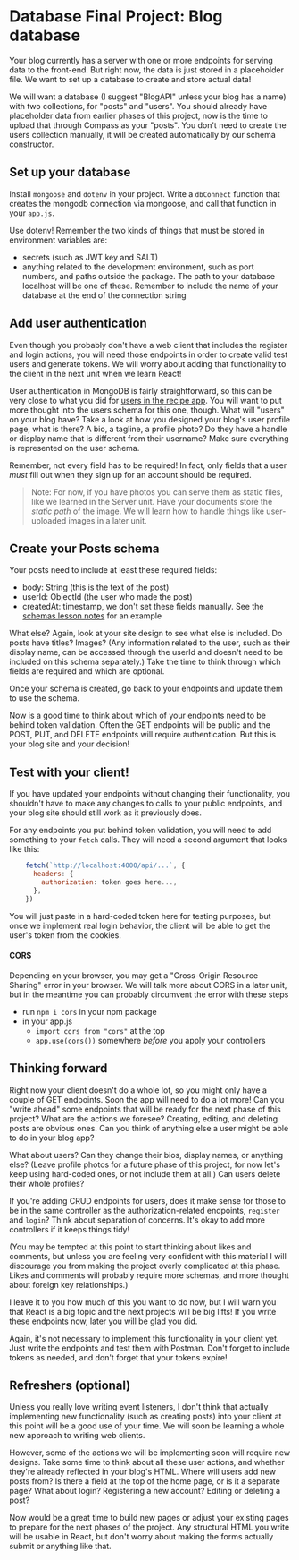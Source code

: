 # Database Final Project: Blog database

Your blog currently has a server with one or more endpoints for serving data to the front-end. But right now, the data is just stored in a placeholder file. We want to set up a database to create and store actual data!

We will want a database (I suggest "BlogAPI" unless your blog has a name) with two collections, for "posts" and "users". You should already have placeholder data from earlier phases of this project, now is the time to upload that through Compass as your "posts". You don't need to create the users collection manually, it will be created automatically by our schema constructor.

## Set up your database

Install `mongoose` and `dotenv` in your project. Write a `dbConnect` function that creates the mongodb connection via mongoose, and call that function in your `app.js`.

Use dotenv! Remember the two kinds of things that must be stored in environment variables are:

- secrets (such as JWT key and SALT)
- anything related to the development environment, such as port numbers, and paths outside the package. The path to your database localhost will be one of these. Remember to include the name of your database at the end of the connection string

## Add user authentication

Even though you probably don't have a web client that includes the register and login actions, you will need those endpoints in order to create valid test users and generate tokens. We will worry about adding that functionality to the client in the next unit when we learn React!

User authentication in MongoDB is fairly straightforward, so this can be very close to what you did for [users in the recipe app](./db-assignment-3.md). You will want to put more thought into the users schema for this one, though. What will "users" on your blog have? Take a look at how you designed your blog's user profile page, what is there? A bio, a tagline, a profile photo? Do they have a handle or display name that is different from their username? Make sure everything is represented on the user schema.

Remember, not every field has to be required! In fact, only fields that a user _must_ fill out when they sign up for an account should be required.

> Note: For now, if you have photos you can serve them as static files, like we learned in the Server unit. Have your documents store the _static path_ of the image. We will learn how to handle things like user-uploaded images in a later unit.

## Create your Posts schema

Your posts need to include at least these required fields:

- body: String (this is the text of the post)
- userId: ObjectId (the user who made the post)
- createdAt: timestamp, we don't set these fields manually. See the [schemas lesson notes](../mongoose-schemas/models/Book.js) for an example

What else? Again, look at your site design to see what else is included. Do posts have titles? Images? (Any information related to the user, such as their display name, can be accessed through the userId and doesn't need to be included on this schema separately.) Take the time to think through which fields are required and which are optional.

Once your schema is created, go back to your endpoints and update them to use the schema.

Now is a good time to think about which of your endpoints need to be behind token validation. Often the GET endpoints will be public and the POST, PUT, and DELETE endpoints will require authentication. But this is your blog site and your decision!

## Test with your client!

If you have updated your endpoints without changing their functionality, you shouldn't have to make any changes to calls to your public endpoints, and your blog site should still work as it previously does.

For any endpoints you put behind token validation, you will need to add something to your `fetch` calls. They will need a second argument that looks like this:

```javascript
    fetch(`http://localhost:4000/api/...`, {
      headers: {
        authorization: token goes here...,
      },
    })
```

You will just paste in a hard-coded token here for testing purposes, but once we implement real login behavior, the client will be able to get the user's token from the cookies.

#### CORS

Depending on your browser, you may get a "Cross-Origin Resource Sharing" error in your browser. We will talk more about CORS in a later unit, but in the meantime you can probably circumvent the error with these steps

- run `npm i cors` in your npm package
- in your app.js
  - `import cors from "cors"` at the top
  - `app.use(cors())` somewhere _before_ you apply your controllers

## Thinking forward

Right now your client doesn't do a whole lot, so you might only have a couple of GET endpoints. Soon the app will need to do a lot more! Can you "write ahead" some endpoints that will be ready for the next phase of this project? What are the actions we foresee? Creating, editing, and deleting posts are obvious ones. Can you think of anything else a user might be able to do in your blog app?

What about users? Can they change their bios, display names, or anything else? (Leave profile photos for a future phase of this project, for now let's keep using hard-coded ones, or not include them at all.) Can users delete their whole profiles?

If you're adding CRUD endpoints for users, does it make sense for those to be in the same controller as the authorization-related endpoints, `register` and `login`? Think about separation of concerns. It's okay to add more controllers if it keeps things tidy!

(You may be tempted at this point to start thinking about likes and comments, but unless you are feeling very confident with this material I will discourage you from making the project overly complicated at this phase. Likes and comments will probably require more schemas, and more thought about foreign key relationships.)

I leave it to you how much of this you want to do now, but I will warn you that React is a big topic and the next projects will be big lifts! If you write these endpoints now, later you will be glad you did.

Again, it's not necessary to implement this functionality in your client yet. Just write the endpoints and test them with Postman. Don't forget to include tokens as needed, and don't forget that your tokens expire!

## Refreshers (optional)

Unless you really love writing event listeners, I don't think that actually implementing new functionality (such as creating posts) into your client at this point will be a good use of your time. We will soon be learning a whole new approach to writing web clients.

However, some of the actions we will be implementing soon will require new designs. Take some time to think about all these user actions, and whether they're already reflected in your blog's HTML. Where will users add new posts from? Is there a field at the top of the home page, or is it a separate page? What about login? Registering a new account? Editing or deleting a post?

Now would be a great time to build new pages or adjust your existing pages to prepare for the next phases of the project. Any structural HTML you write will be usable in React, but don't worry about making the forms actually submit or anything like that.
